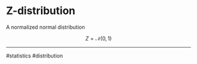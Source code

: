 # Z-distribution
A normalized normal distribution

$$
Z = \mathcal{N}(0, 1)
$$

---
#statistics #distribution